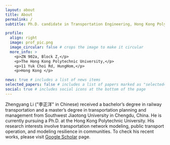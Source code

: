 ```yaml
---
layout: about
title: About
permalink: /
subtitle: Ph.D. candidate in Transportation Engineering, Hong Kong Polytechnic University.

profile:
  align: right
  image: prof_pic.png
  image_circular: false # crops the image to make it circular
  more_info: >
    <p>ZN 902a, Block Z,</p>
    <p>The Hong Kong Polytechnic University,</p>
    <p>11 Yuk Choi Rd, HungHom,</p>
    <p>Hong Kong </p>

news: true # includes a list of news items
selected_papers: false # includes a list of papers marked as "selected={true}"
social: true # includes social icons at the bottom of the page
---
```


Zhengyang Li ("李正洋" in Chinese) received a bachelor’s degree in railway transportation and a master’s degree in transportation planning and management from Southwest Jiaotong University in Chengdu, China. He is currently pursuing a Ph.D. at the Hong Kong Polytechnic University. His research interests involve transportation network modeling, public transport operation, and modeling resilience in communities. To check his recent works, please visit [Google Scholar](https://scholar.google.com/citations?user=I4TalCwAAAAJ&hl=zh-CN) page.
